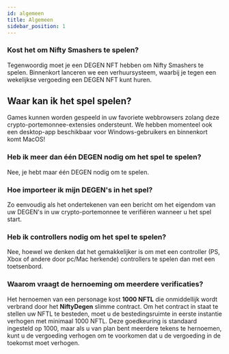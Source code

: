 ```yaml
---
id: algemeen
title: Algemeen
sidebar_position: 1
---
```


### **Kost het om Nifty Smashers te spelen?**

Tegenwoordig moet je een DEGEN NFT hebben om Nifty Smashers te spelen. Binnenkort lanceren we een verhuursysteem, waarbij je tegen een wekelijkse vergoeding een DEGEN NFT kunt huren.

## Waar kan ik het spel spelen?

Games kunnen worden gespeeld in uw favoriete webbrowsers zolang deze crypto-portemonnee-extensies ondersteunt. We hebben momenteel ook een desktop-app beschikbaar voor Windows-gebruikers en binnenkort komt MacOS!

### **Heb ik meer dan één DEGEN nodig om het spel te spelen?**

Nee, je hebt maar één DEGEN nodig om te spelen.

### Hoe importeer ik mijn DEGEN's in het spel?

Zo eenvoudig als het ondertekenen van een bericht om het eigendom van uw DEGEN's in uw crypto-portemonnee te verifiëren wanneer u het spel start.

### **Heb ik controllers nodig om het spel te spelen?**
Nee, hoewel we denken dat het gemakkelijker is om met een controller (PS, Xbox of andere door pc/Mac herkende) controllers te spelen dan met een toetsenbord.

### Waarom vraagt de hernoeming om meerdere verificaties?

Het hernoemen van een personage kost **1000 NFTL** die onmiddellijk wordt verbrand door het **NiftyDegen** slimme contract. Om het contract in staat te stellen uw NFTL te besteden, moet u de bestedingsruimte in eerste instantie verhogen met minimaal 1000 NFTL. Deze goedkeuring is standaard ingesteld op 1000, maar als u van plan bent meerdere tekens te hernoemen, kunt u de vergoeding verhogen om te voorkomen dat u de vergoeding in de toekomst moet verhogen.
